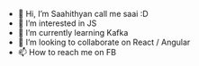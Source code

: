 - 👋 Hi, I’m Saahithyan call me saai :D
- 👀 I’m interested in JS
- 🌱 I’m currently learning Kafka
- 💞️ I’m looking to collaborate on React / Angular
- 📫 How to reach me on FB

<!---
saaimbiz/saaimbiz is a ✨ special ✨ repository because its `README.md` (this file) appears on your GitHub profile.
You can click the Preview link to take a look at your changes.
--->
